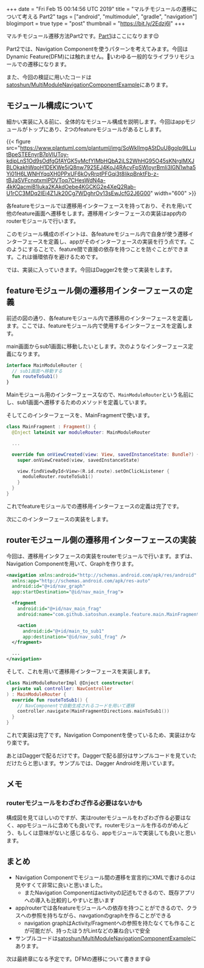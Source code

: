 +++
date = "Fri Feb 15 00:14:56 UTC 2019"
title = "マルチモジュールの遷移について考える Part2"
tags = ["android", "multimodule", "gradle", "navigation"]
blogimport = true
type = "post"
thumbnail = "https://bit.ly/2Edzj6l"
+++

マルチモジュール遷移方法Part2です。[Part1](https://satoshun.github.io/2018/12/multi-module_transition_part1/)はここになります😌

Part2では、Navigation Componentを使うパターンを考えてみます。今回はDynamic Feature(DFM)には触れません。いわゆる一般的なライブラリモジュールでの遷移になります。

また、今回の検証に用いたコードは[satoshun/MultiModuleNavigationComponentExample](https://github.com/satoshun-android-example/MultiModuleNavigationComponentExample)にあります。

## モジュール構成について

細かい実装に入る前に、全体的なモジュール構成を説明します。今回はappモジュールがトップにあり、2つのfeatureモジュールがあるとします。

{{< figure src="https://www.plantuml.com/plantuml/img/SoWkIImgAStDuU8goIp9ILLutBpeSTEEnyrB7pVlUToy-kdipLnS1Od9sOdfgGfAYGK5yMcfYIMbHQbA2jLS2WhHG95O45sKNrgIMXJBLOkakhWqoH1DEKWe5iQ8nw7925EJ4KoJ4RAcvFpSWloyrBmIi3lGN1wha5Yi01H6LWNHYqqXH0PPxUF6kOyRrptPFGqi3t8likpBnktFb-z-tBJaSVFcnqtxmIPDVToq7CHesWdN4a-4kKQacmiB1Iuka2KAkdOebe4KGCKG2e4XeQ2Rab-U1rCC3MDq2IEi4Z1Jk20Cg7WDghrOv13sEwJcfG2J6G00" width="600" >}}

各featureモジュールでは遷移用インターフェースを持っており、それを用いて他のfeature画面へ遷移をします。遷移用インターフェースの実装はapp内のrouterモジュールで行います。

このモジュール構成のポイントは、各featureモジュール内で自身が使う遷移インターフェースを定義し、appがそのインターフェースの実装を行う点です。このようにすることで、feature間で直接の依存を持つことを防ぐことができます。これは循環依存を避けるためです。

では、実装に入っていきます。今回はDagger2を使って実装をします。

## featureモジュール側の遷移用インターフェースの定義

前述の図の通り、各featureモジュール内で遷移用のインターフェースを定義します。ここでは、featureモジュール内で使用するインターフェースを定義します。

main画面からsub1画面に移動したいとします。次のようなインターフェース定義になります。

```kotlin
interface MainModuleRouter {
  // sub1画面へ移動する
  fun routeToSub1()
}
```

Mainモジュール用のインターフェースなので、`MainModuleRouter`という名前にし、sub1画面へ遷移するためのメソッドを定義しています。

そしてこのインターフェースを、MainFragmentで使います。

```kotlin
class MainFragment : Fragment() {
  @Inject lateinit var moduleRouter: MainModuleRouter

  ...

  override fun onViewCreated(view: View, savedInstanceState: Bundle?) {
    super.onViewCreated(view, savedInstanceState)

    view.findViewById<View>(R.id.route).setOnClickListener {
      moduleRouter.routeToSub1()
    }
  }
}
```

これでfeatureモジュールでの遷移用インターフェースの定義は完了です。

次にこのインターフェースの実装をします。

## routerモジュール側の遷移用インターフェースの実装

今回は、遷移用インタフェースの実装をrouterモジュールで行います。まずは、Navigation Componentを用いて、Graphを作ります。

```xml
<navigation xmlns:android="http://schemas.android.com/apk/res/android"
  xmlns:app="http://schemas.android.com/apk/res-auto"
  android:id="@+id/nav_graph"
  app:startDestination="@id/nav_main_frag">

  <fragment
    android:id="@+id/nav_main_frag"
    android:name="com.github.satoshun.example.feature.main.MainFragment">

    <action
      android:id="@+id/main_to_sub1"
      app:destination="@id/nav_sub1_frag" />
  </fragment>

  ...
</navigation>
```

そして、これを用いて遷移用インターフェースを実装します。

```kotlin
class MainModuleRouterImpl @Inject constructor(
  private val controller: NavController
) : MainModuleRouter {
  override fun routeToSub1() {
    // NavComponentで自動生成されるコードを用いて遷移
    controller.navigate(MainFragmentDirections.mainToSub1())
  }
}
```

これで実装は完了です。Navigation Componentを使っているため、実装はかなり楽です。

あとはDaggerで配るだけです。Daggerで配る部分はサンプルコードを見ていただけたらと思います。サンプルでは、Dagger Androidを用いています。

## メモ

### routerモジュールをわざわざ作る必要はないかも

構成図を見てほしいのですが、実はrouterモジュールをわざわざ作る必要はなく、appモジュールに含めても良いです。routerモジュールを作るのがめんどう、もしくは意味がないと感じるなら、appモジュールで実装しても良いと思います。

## まとめ

- Navigation Componentでモジュール間の遷移を宣言的にXMLで書けるのは見やすくて非常に良いと思いました。
    - またNavigation Componentはactivityの記述もできるので、既存アプリへの導入も比較的しやすいと思います
- app/routerでは各featureモジュールへの依存を持つことができるので、クラスへの参照を持ちながら、navgationのgraphを作ることができる
    - navigation graphはActivity/Fragmentへの参照を持たなくても作ることが可能だが、持ったほうがLintなどの兼ね合いで安全
- サンプルコードは[satoshun/MultiModuleNavigationComponentExample](https://github.com/satoshun-android-example/MultiModuleNavigationComponentExample)にあります。

次は最終章になる予定です。DFMの遷移について書きます😃
